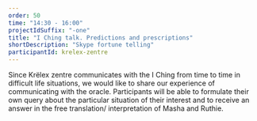 ```yaml
---
order: 50
time: "14:30 - 16:00"
projectIdSuffix: "-one"
title: "I Ching talk. Predictions and prescriptions"
shortDescription: "Skype fortune telling"
participantId: krelex-zentre
---
```


Since Krёlex zentre communicates with the I Ching from time to time in difficult life situations, we would like to share our experience of communicating with the oracle. Participants will be able to formulate their own query about the particular situation of their interest and to receive an answer in the free translation/ interpretation of Masha and Ruthie.
